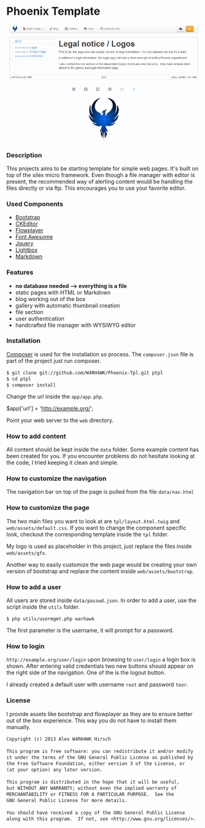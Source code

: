 # Phoenix Template

<p align="center">
    <img src="data/gallery/preview.png" width="500" />
</p>

### Description
This projects aims to be starting template for simple web pages. It's built on
top of the silex micro framework. Even though a file manager with editor is
present, the recommended way of alerting content would be handling the files
directly or via ftp. This encourages you to use your favorite editor.

### Used Components
 - [Bootstrap](http://twitter.github.com/bootstrap/)
 - [CKEditor](http://ckeditor.com/)
 - [Flowplayer](http://flowplayer.org/)
 - [Font Awesome](http://fortawesome.github.com/Font-Awesome/)
 - [Jquery](http://jquery.com/)
 - [Lightbox](http://lokeshdhakar.com/projects/lightbox2/)
 - [Markdown](http://michelf.ca/projects/php-markdown/)

### Features
 - **no database needed --> everything is a file**
 - static pages with HTML or Markdown
 - blog working out of the box
 - gallery with automatic thumbnail creation
 - file section
 - user authentication
 - handcrafted file manager with WYSIWYG editor

### Installation
[Composer](http://getcomposer.org/) is used for the installation so process. The `composer.json` file is
part of the project just run composer.

    $ git clone git://github.com/W4RH4WK/Phoenix-Tpl.git ptpl
    $ cd ptpl
    $ composer install

Change the url inside the `app/app.php`.

$app['url'] = 'http://example.org/';

Point your web server to the `web` directory.

### How to add content
All content should be kept inside the `data` folder. Some example content has
been created for you. If you encounter problems do not hesitate looking at the
code, I tried keeping it clean and simple.

### How to customize the navigation
The navigation bar on top of the page is pulled from the file `data/nav.html`

### How to customize the page
The two main files you want to look at are `tpl/layout.html.twig` and
`web/assets/default.css`. If you want to change the component specific look,
checkout the corresponding template inside the `tpl` folder.

My logo is used as placeholder in this project, just replace the files inside
`web/assets/gfx`.

Another way to easily customize the web page would be creating your own version
of bootstrap and replace the content inside `web/assets/bootstrap`.

### How to add a user
All users are stored inside `data/passwd.json`. In order to add a user, use the
script inside the `utils` folder.

    $ php utils/usermgmt.php warhawk

The first parameter is the username, it will prompt for a password.

### How to login
`http://example.org/user/login` upon browsing to `user/login` a login box is
shown. After entering valid credentials two new buttons should appear on the
right side of the navigation. One of the is the logout button.

I already created a default user with username `root` and password `toor`.

### License
I provide assets like bootstrap and flowplayer as they are to ensure better out
of the box experience. This way you do not have to install them manually.

    Copyright (c) 2013 Alex W4RH4WK Hirsch

    This program is free software: you can redistribute it and/or modify
    it under the terms of the GNU General Public License as published by
    the Free Software Foundation, either version 3 of the License, or
    (at your option) any later version.

    This program is distributed in the hope that it will be useful,
    but WITHOUT ANY WARRANTY; without even the implied warranty of
    MERCHANTABILITY or FITNESS FOR A PARTICULAR PURPOSE.  See the
    GNU General Public License for more details.

    You should have received a copy of the GNU General Public License
    along with this program.  If not, see <http://www.gnu.org/licenses/>.
